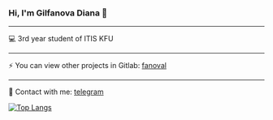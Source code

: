 ### Hi, I'm Gilfanova Diana 👋
---

💻 3rd year student of ITIS KFU

---

⚡ You can view other projects in Gitlab: [fanoval](https://gitlab.com/fanoval)

---

📧 Contact with me: [telegram](https://t.me/gilfanovaaaa)


[![Top Langs](https://github-readme-stats.vercel.app/api/top-langs/?username=dgilfanova&layout=compact)](https://github.com/dgilfanova/github-readme-stats)
